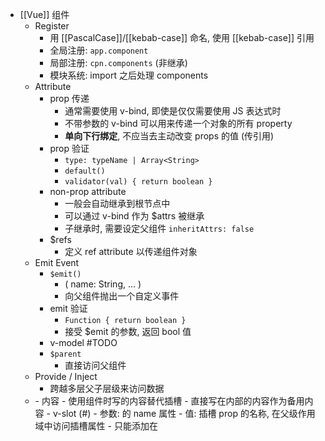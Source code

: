 - [[Vue]] 组件
	- Register
		- 用 [[PascalCase]]/[[kebab-case]] 命名, 使用 [[kebab-case]] 引用
		- 全局注册: `app.component`
		- 局部注册: `cpn.components` (非继承)
		- 模块系统: import 之后处理 components
	- Attribute
		- prop 传递
			- 通常需要使用 v-bind, 即使是仅仅需要使用 JS 表达式时
			- 不带参数的 v-bind 可以用来传递一个对象的所有 property
			- **单向下行绑定**, 不应当去主动改变 props 的值 (传引用)
		- prop 验证
			- `type: typeName | Array<String>`
			- `default()`
			- `validator(val) { return boolean }`
		- non-prop attribute
			- 一般会自动继承到根节点中
			- 可以通过 v-bind 作为 $attrs 被继承
			- 子继承时, 需要设定父组件 `inheritAttrs: false`
		- $refs
			- 定义 ref attribute 以传递组件对象
	- Emit Event
		- `$emit()`
			- ( name: String, ... )
			- 向父组件抛出一个自定义事件
		- emit 验证
			- `Function { return boolean }`
			- 接受 $emit 的参数, 返回 bool 值
		- v-model #TODO
		- `$parent`
			- 直接访问父组件
	- Provide / Inject
		- 跨越多层父子层级来访问数据
	- <slot>
		- 内容
			- 使用组件时写的内容替代插槽
			- 直接写在内部的内容作为备用内容
		- v-slot (#)
			- 参数: <slot> 的 name 属性
			- 值: 插槽 prop 的名称, 在父级作用域中访问插槽属性
			- 只能添加在 <template> 上, 除非只有默认插槽
			- 可以使用[[动态属性参数]]
	- 动态 & 异步